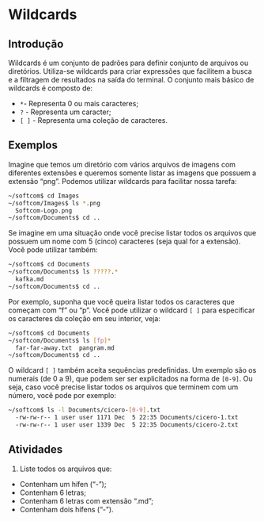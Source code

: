 # Wildcards

## Introdução

Wildcards é um conjunto de padrões para definir conjunto de arquivos ou
diretórios. Utiliza-se wildcards para criar expressões que facilitem a busca e
a filtragem de resultados na saída do terminal. O conjunto mais básico de
wildcards é composto de:

* `*`- Representa 0 ou mais caracteres;
* `?` - Representa um caracter;
* `[ ]` - Representa uma coleção de caracteres.

## Exemplos

Imagine que temos um diretório com vários arquivos de imagens com diferentes
extensões e queremos somente listar as imagens que possuem a extensão “png”.
Podemos utilizar wildcards para facilitar nossa tarefa:

```bash
~/softcom$ cd Images
~/softcom/Images$ ls *.png
  Softcom-Logo.png
~/softcom/Documents$ cd ..
```

Se imagine em uma situação onde você precise listar todos os arquivos que
possuem um nome com 5 (cinco) caracteres (seja qual for a extensão). Você pode
utilizar também:

```bash
~/softcom$ cd Documents
~/softcom/Documents$ ls ?????.*
  kafka.md
~/softcom/Documents$ cd ..
```

Por exemplo, suponha que você queira listar todos os caracteres que começam com
“f” ou “p”. Você pode utilizar o wildcard `[ ]` para especificar os caracteres
da coleção em seu interior, veja:

```bash
~/softcom$ cd Documents
~/softcom/Documents$ ls [fp]*
  far-far-away.txt  pangram.md
~/softcom/Documents$ cd ..
```

O wildcard `[ ]` também aceita sequências predefinidas. Um exemplo são os
numerais (de 0 a 9), que podem ser ser explicitados na forma de  `[0-9]`. Ou
seja, caso você precise listar todos os arquivos que terminem com um número,
você pode por exemplo:

```bash
~/softcom$ ls -l Documents/cicero-[0-9].txt
  -rw-rw-r-- 1 user user 1171 Dec  5 22:35 Documents/cicero-1.txt
  -rw-rw-r-- 1 user user 1339 Dec  5 22:35 Documents/cicero-2.txt
```


## Atividades

1. Liste todos os arquivos que:
  * Contenham um hífen (“-”);
  * Contenham 6 letras;
  * Contenham 6 letras com extensão “.md”;
  * Contenham dois hífens (“-”).
